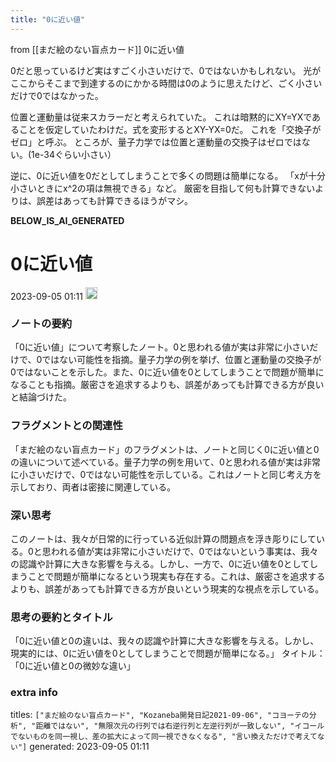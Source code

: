 ```yaml
---
title: "0に近い値"
---
```


from [[まだ絵のない盲点カード]]
0に近い値

0だと思っているけど実はすごく小さいだけで、0ではないかもしれない。
光がここからそこまで到達するのにかかる時間は0のように思えたけど、ごく小さいだけで0ではなかった。

位置と運動量は従来スカラーだと考えられていた。 これは暗黙的にXY=YXであることを仮定していたわけだ。式を変形するとXY-YX=0だ。 これを「交換子がゼロ」と呼ぶ。 ところが、量子力学では位置と運動量の交換子はゼロではない。(1e-34ぐらい小さい）

逆に、0に近い値を0だとしてしまうことで多くの問題は簡単になる。 「xが十分小さいときにx^2の項は無視できる」など。 厳密を目指して何も計算できないよりは、誤差はあっても計算できるほうがマシ。

__BELOW_IS_AI_GENERATED__
# 0に近い値
 2023-09-05 01:11 <img src='https://scrapbox.io/api/pages/nishio/omni/icon' alt='omni.icon' height="19.5"/>
### ノートの要約
「0に近い値」について考察したノート。0と思われる値が実は非常に小さいだけで、0ではない可能性を指摘。量子力学の例を挙げ、位置と運動量の交換子が0ではないことを示した。また、0に近い値を0としてしまうことで問題が簡単になることも指摘。厳密さを追求するよりも、誤差があっても計算できる方が良いと結論づけた。

### フラグメントとの関連性
「まだ絵のない盲点カード」のフラグメントは、ノートと同じく0に近い値と0の違いについて述べている。量子力学の例を用いて、0と思われる値が実は非常に小さいだけで、0ではない可能性を示している。これはノートと同じ考え方を示しており、両者は密接に関連している。

### 深い思考
このノートは、我々が日常的に行っている近似計算の問題点を浮き彫りにしている。0と思われる値が実は非常に小さいだけで、0ではないという事実は、我々の認識や計算に大きな影響を与える。しかし、一方で、0に近い値を0としてしまうことで問題が簡単になるという現実も存在する。これは、厳密さを追求するよりも、誤差があっても計算できる方が良いという現実的な視点を示している。

### 思考の要約とタイトル
「0に近い値と0の違いは、我々の認識や計算に大きな影響を与える。しかし、現実的には、0に近い値を0としてしまうことで問題が簡単になる。」
タイトル：「0に近い値と0の微妙な違い」

### extra info
titles: `["まだ絵のない盲点カード", "Kozaneba開発日記2021-09-06", "コヨーテの分析", "距離ではない", "無限次元の行列では右逆行列と左逆行列が一致しない", "イコールでないものを同一視し、差の拡大によって同一視できなくなる", "言い換えただけで考えてない"]`
generated: 2023-09-05 01:11